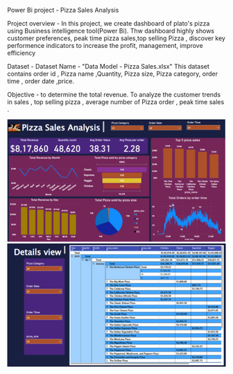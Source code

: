 Power Bi project - Pizza Sales Analysis

Project overview - 
  In this project, we create dashboard of plato's pizza using Business intelligence tool(Power Bi). Thw dashboard highly shows customer preferences, peak time pizza sales,top selling Pizza , discover key performence indicators to increase the profit, management, improve efficiency

  Dataset - 
   Dataset Name - "Data Model - Pizza Sales.xlsx" 
  This dataset contains order id , Pizza name ,Quantity, Pizza size, Pizza category, order time , order date ,price.

  Objective -
   to determine the total revenue. To analyze the customer trends in sales , top selling pizza , average number of Pizza order , peak time sales . 


   ![image alt](https://github.com/Sakshi166s/Pizza-sales-dashboard/blob/904a99ff2e45c0449a8a846019e5bbab5e8c5ccf/Dashboard.png)
   ![image alt](https://github.com/Sakshi166s/Pizza-sales-dashboard/blob/82ea9830d8dfaffe61787164ac25f89869261c0e/Details%20view.png)
  
